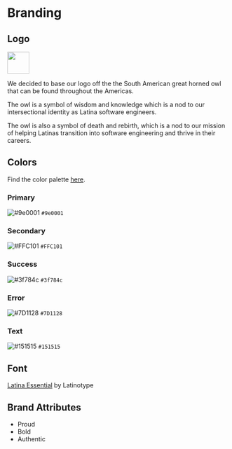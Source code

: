 # Branding

## Logo

<img src="/img/logos/logo.png" width="50" />

We decided to base our logo off the the South American great horned owl that can be found throughout the Americas.

The owl is a symbol of wisdom and knowledge which is a nod to our intersectional identity as Latina software engineers.

The owl is also a symbol of death and rebirth, which is a nod to our mission of helping Latinas transition into software engineering and thrive in their careers.

## Colors

Find the color palette [here](https://coolors.co/9e0001-ffc101-3f784c-7d1128-151515).

### Primary

![#9e0001](https://via.placeholder.com/15/9E0001/000000?text=+) `#9e0001`

### Secondary

![#FFC101](https://via.placeholder.com/15/FFC101/000000?text=+) `#FFC101`

### Success

![#3f784c](https://via.placeholder.com/15/3f784c/000000?text=+) `#3f784c`

### Error

![#7D1128](https://via.placeholder.com/15/7D1128/000000?text=+) `#7D1128`

### Text

![#151515](https://via.placeholder.com/15/151515/000000?text=+) `#151515`

## Font

[Latina Essential](https://www.behance.net/gallery/51912641/Latina-Essential-Free?locale=en_US) by Latinotype

## Brand Attributes

- Proud
- Bold
- Authentic
